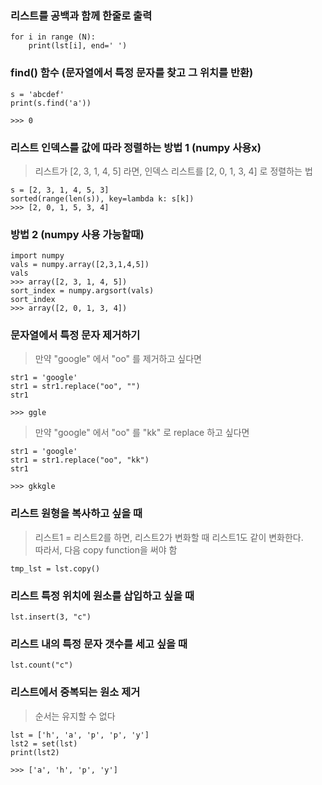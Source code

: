 ### 리스트를 공백과 함께 한줄로 출력  
```
for i in range (N):
    print(lst[i], end=' ')
```  
### find() 함수 (문자열에서 특정 문자를 찾고 그 위치를 반환)  
```
s = 'abcdef'
print(s.find('a'))
```
```
>>> 0
```
### 리스트 인덱스를 값에 따라 정렬하는 방법 1 (numpy 사용x)  
> 리스트가 [2, 3, 1, 4, 5] 라면, 인덱스 리스트를 [2, 0, 1, 3, 4] 로 정렬하는 법  
```
s = [2, 3, 1, 4, 5, 3]
sorted(range(len(s)), key=lambda k: s[k])
>>> [2, 0, 1, 5, 3, 4]
```
### 방법 2 (numpy 사용 가능할때)  
```
import numpy
vals = numpy.array([2,3,1,4,5])
vals
>>> array([2, 3, 1, 4, 5])
sort_index = numpy.argsort(vals)
sort_index
>>> array([2, 0, 1, 3, 4])
```   
### 문자열에서 특정 문자 제거하기  
> 만약 "google" 에서 "oo" 를 제거하고 싶다면  
```
str1 = 'google'
str1 = str1.replace("oo", "")
str1
``` 
```
>>> ggle
```
> 만약 "google" 에서 "oo" 를 "kk" 로 replace 하고 싶다면  
```
str1 = 'google'
str1 = str1.replace("oo", "kk")
str1
``` 
```
>>> gkkgle
```   
### 리스트 원형을 복사하고 싶을 때  
> 리스트1 = 리스트2를 하면, 리스트2가 변화할 때 리스트1도 같이 변화한다.   
> 따라서, 다음 copy function을 써야 함  
``` 
tmp_lst = lst.copy() 
```  
### 리스트 특정 위치에 원소를 삽입하고 싶을 때  
```
lst.insert(3, "c")  
```
### 리스트 내의 특정 문자 갯수를 세고 싶을 때  
```  
lst.count("c")  
```
### 리스트에서 중복되는 원소 제거  
> 순서는 유지할 수 없다  
``` 
lst = ['h', 'a', 'p', 'p', 'y']
lst2 = set(lst)
print(lst2) 
```
```
>>> ['a', 'h', 'p', 'y']
``` 
